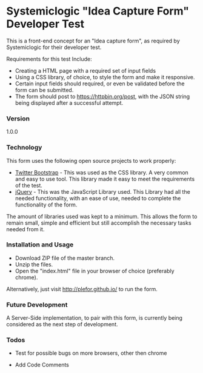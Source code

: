 # Systemiclogic "Idea Capture Form" Developer Test

This is a front-end concept for an "Idea capture form", as required by Systemiclogic for their developer test.

Requirements for this test Include:
  - Creating a HTML page with a required set of input fields
  - Using a CSS library, of choice, to style the form and make it responsive.
  - Certain input fields should required, or even be validated before the form can be submitted.
  - The form should post to https://httpbin.org/post, with the JSON string being displayed after a successful attempt.

### Version
1.0.0

### Technology

This form uses the following open source projects to work properly:

* [Twitter Bootstrap] -  This was used as the CSS library. A very common and easy to use tool. This library made it easy to meet the requirements of the test.
* [jQuery] - This was the JavaScript Library used. This Library had all the needed functionality, with an ease of use, needed to complete the functionality of the form.

The amount of libraries used was kept to a minimum. This allows the form to remain small, simple and efficient but still accomplish the necessary tasks needed from it.

### Installation and Usage

   - Download ZIP file of the master branch.
   - Unzip the files.
   - Open the "index.html" file in your browser of choice (preferably chrome).

Alternatively, just visit http://plefor.github.io/ to run the form.

### Future Development

A Server-Side implementation, to pair with this form, is currently being considered as the next step of development.

### Todos

 - Test for possible bugs on more browsers, other then chrome
 - Add Code Comments

   [Twitter Bootstrap]: <http://twitter.github.com/bootstrap/>
   [jQuery]: <http://jquery.com>

